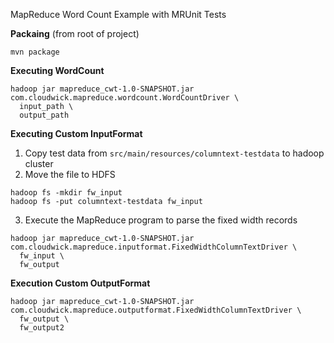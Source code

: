 MapReduce Word Count Example with MRUnit Tests

**Packaing** (from root of project)

```
mvn package
```

**Executing WordCount**

```
hadoop jar mapreduce_cwt-1.0-SNAPSHOT.jar com.cloudwick.mapreduce.wordcount.WordCountDriver \
  input_path \
  output_path
```

**Executing Custom InputFormat**

1. Copy test data from `src/main/resources/columntext-testdata` to hadoop cluster
2. Move the file to HDFS

  ```
  hadoop fs -mkdir fw_input
  hadoop fs -put columntext-testdata fw_input
  ```

3. Execute the MapReduce program to parse the fixed width records

  ```
  hadoop jar mapreduce_cwt-1.0-SNAPSHOT.jar com.cloudwick.mapreduce.inputformat.FixedWidthColumnTextDriver \
    fw_input \
    fw_output
  ```

**Execution Custom OutputFormat**

  ```
  hadoop jar mapreduce_cwt-1.0-SNAPSHOT.jar com.cloudwick.mapreduce.outputformat.FixedWidthColumnTextDriver \
    fw_output \
    fw_output2
  ```